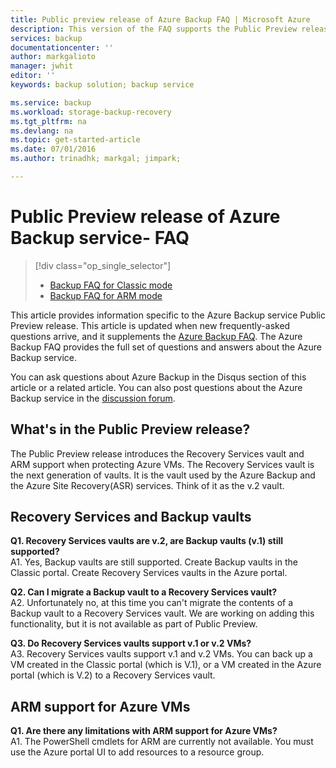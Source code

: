 ```yaml
---
title: Public preview release of Azure Backup FAQ | Microsoft Azure
description: This version of the FAQ supports the Public Preview release of the Azure Backup service. Answers to frequently asked questions about the backup agent, backup and retention, recovery, security and other common questions about the Azure Backup solution.
services: backup
documentationcenter: ''
author: markgalioto
manager: jwhit
editor: ''
keywords: backup solution; backup service

ms.service: backup
ms.workload: storage-backup-recovery
ms.tgt_pltfrm: na
ms.devlang: na
ms.topic: get-started-article
ms.date: 07/01/2016
ms.author: trinadhk; markgal; jimpark;

---
```

# Public Preview release of Azure Backup service- FAQ
> [!div class="op_single_selector"]
> * [Backup FAQ for Classic mode](backup-azure-backup-faq.md)
> * [Backup FAQ for ARM mode](backup-azure-backup-ibiza-faq.md)
> 
> 

This article provides information specific to the Azure Backup service Public Preview release. This article is updated when new frequently-asked questions arrive, and it supplements the [Azure Backup FAQ](backup-azure-backup-faq.md). The Azure Backup FAQ provides the full set of questions and answers about the Azure Backup service.  

You can ask questions about Azure Backup in the Disqus section of this article or a related article. You can also post questions about the Azure Backup service in the [discussion forum](https://social.msdn.microsoft.com/forums/azure/home?forum=windowsazureonlinebackup).

## What's in the Public Preview release?
The Public Preview release introduces the Recovery Services vault and ARM support when protecting Azure VMs. The Recovery Services vault is the next generation of vaults. It is the vault used by the Azure Backup and the Azure Site Recovery(ASR) services. Think of it as the v.2 vault.

## Recovery Services and Backup vaults
**Q1. Recovery Services vaults are v.2, are Backup vaults (v.1) still supported?** <br/>
A1. Yes, Backup vaults are still supported. Create Backup vaults in the Classic portal. Create Recovery Services vaults in the Azure portal.

**Q2. Can I migrate a Backup vault to a Recovery Services vault?** <br/>
A2. Unfortunately no, at this time you can't migrate the contents of a Backup vault to a Recovery Services vault. We are working on adding this functionality, but it is not available as part of Public Preview.

**Q3. Do Recovery Services vaults support v.1 or v.2 VMs?** <br/>
 A3. Recovery Services vaults support v.1 and v.2 VMs. You can back up a VM created in the Classic portal (which is V.1), or a VM created in the Azure portal (which is V.2) to a Recovery Services vault.

## ARM support for Azure VMs
**Q1. Are there any limitations with ARM support for Azure VMs?** <br/>
A1. The PowerShell cmdlets for ARM are currently not available. You must use the Azure portal UI to add resources to a resource group.

